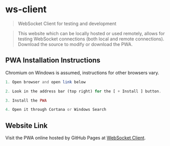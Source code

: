 # ws-client

> WebSocket Client for testing and development

> This website which can be locally hosted or used remotely, allows for testing WebSocket connections (both local and remote connections). Download the source to modify or download the PWA.

## PWA Installation Instructions

Chromium on Windows is assumed, instructions for other browsers vary.

```php
1. Open browser and open link below

2. Look in the address bar (top right) for the [ + Install ] button.

3. Install the PWA

4. Open it through Cortana or Windows Search
```

## Website Link

Visit the PWA online hosted by GitHub Pages at [WebSocket Client](https://matthewcash.github.io/ws-client/).
